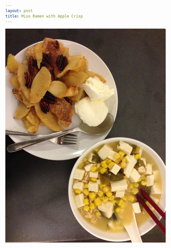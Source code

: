 ```yaml
---
layout: post
title: Miso Ramen with Apple Crisp
---
```


<img class="food-photo" src="/themenu/images/food/2014-12-02.jpg">
